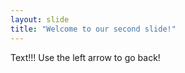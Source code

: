 ```yaml
---
layout: slide
title: "Welcome to our second slide!"
---
```

Text!!! 
Use the left arrow to go back!
